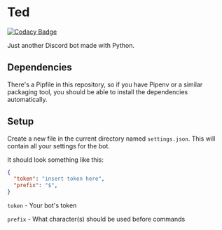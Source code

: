 # Ted

[![Codacy Badge](https://app.codacy.com/project/badge/Grade/aa15305fd9734ada839c6ffdafcfb30c)](https://www.codacy.com/manual/AlexTheJPEG/ted?utm_source=github.com&utm_medium=referral&utm_content=AlexTheJPEG/ted&utm_campaign=Badge_Grade)

Just another Discord bot made with Python.

## Dependencies

There's a Pipfile in this repository, so if you have Pipenv or a similar packaging tool, you should be able to install the dependencies automatically.

## Setup

Create a new file in the current directory named `settings.json`. This will contain all your settings for the bot.

It should look something like this:

```json
{
  "token": "insert token here",
  "prefix": "$",
}
```

`token` - Your bot's token

`prefix` - What character(s) should be used before commands
